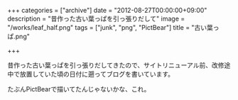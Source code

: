 +++
categories = ["archive"]
date = "2012-08-27T00:00:00+09:00"
description = "昔作った古い葉っぱを引っ張りだして"
image = "/works/leaf_half.png"
tags = ["junk", "png", "PictBear"]
title = "古い葉っぱ.png"

+++

昔作った古い葉っぱを引っ張りだしてきたので、サイトリニューアル前、改修途中で放置していた頃の日付に遡ってブログを書いています。

たぶんPictBearで描いてたんじゃないかな、これ。
